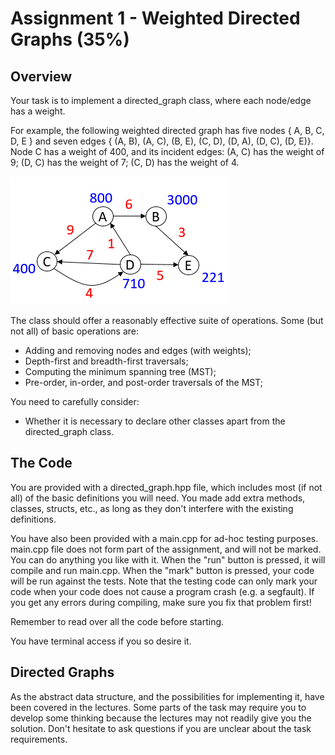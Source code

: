# Assignment 1 - Weighted Directed Graphs (35%)

## Overview

Your task is to implement a directed_graph class, where each node/edge has a weight.

For example, the following weighted directed graph has five nodes { A, B, C, D, E } and seven edges { (A, B), (A, C), (B, E), (C, D), (D, A), (D, C), (D, E)}. Node C has a weight of 400, and its incident edges: (A, C) has the weight of 9; (D, C) has the weight of 7; (C, D) has the weight of 4.

![alt text](https://github.com/rtxd/Weighted-Directed-Graphs/blob/master/assets/weightedGraph.png?raw=true)

The class should offer a reasonably effective suite of operations. Some (but not all) of basic operations are:

- Adding and removing nodes and edges (with weights);
- Depth-first and breadth-first traversals;
- Computing the minimum spanning tree (MST);
- Pre-order, in-order, and post-order traversals of the MST;

You need to carefully consider:

- Whether it is necessary to declare other classes apart from the directed_graph class.

## The Code

You are provided with a directed_graph.hpp file, which includes most (if not all) of the basic definitions you will need. You made add extra methods, classes, structs, etc., as long as they don't interfere with the existing definitions.

You have also been provided with a main.cpp for ad-hoc testing purposes. main.cpp file does not form part of the assignment, and will not be marked. You can do anything you like with it. When the "run" button is pressed, it will compile and run main.cpp. When the "mark" button is pressed, your code will be run against the tests. Note that the testing code can only mark your code when your code does not cause a program crash (e.g. a segfault). If you get any errors during compiling, make sure you fix that problem first!

Remember to read over all the code before starting.

You have terminal access if you so desire it.

## Directed Graphs

As the abstract data structure, and the possibilities for implementing it, have been covered in the lectures. Some parts of the task may require you to develop some thinking because the lectures may not readily give you the solution. Don't hesitate to ask questions if you are unclear about the task requirements.
